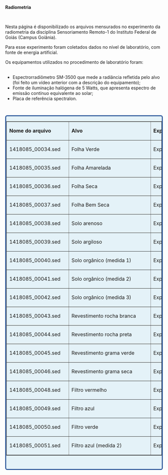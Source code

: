 <p><b>Radiometria</b></p>
<p><br></p>
<p>Nesta página é disponibilizado os arquivos mensurados no experimento da radiometria da disciplina Sensoriamento Remoto-1 do Instituto Federal de Goiás (Campus Goiânia).</p>
<p></p>
<p>Para esse experimento foram coletados dados no nível de laboratório, com fonte de energia artificial.</p>

<p>Os equipamentos utilizados no procedimento de laboratório foram:
    <br><br></p>

<p></p>
<ul>
    <li>
        <!--[if !supportLists]-->
        <!--[endif]-->Espectrorradiômetro SM-3500 que mede a radiância refletida pelo alvo (foi feito um vídeo anterior com a descrição do equipamento);
    </li>
    <li>
        <!--[if !supportLists]-->
        <!--[endif]-->Fonte de iluminação halógena de 5 Watts, que apresenta espectro de emissão contínuo equivalente ao solar;</li>
    <li>
        <!--[if !supportLists]-->Placa de referência spectralon.</li>
</ul>
<p><br></p>

<div class="prom-box prom-box-default shadow1" style="background: #d9edf7ad;border-width: 3px 3px 3px 3px;border-style: solid;border-color: #245196; border-radius: 6px; line-height: 1.7; color: #101010; font-size: 16px; text-align: jusfity;">
    <table width="568" cellspacing="0" cellpadding="0" border="1">
        <tbody>
            <tr>
                <td width="182" valign="bottom" nowrap="">
                    <p><b>Nome do arquivo</b></p>
                </td>
                <td width="245" valign="bottom" nowrap="">
                    <p><b>Alvo</b></p>
                </td>
                <td width="142" valign="bottom" nowrap="">
                    <p><b>Experimento</b></p>
                </td>
            </tr>
            <tr>
                <td width="182" valign="bottom" nowrap="">
                    <p>1418085_00034.sed</p>
                </td>
                <td width="245" valign="bottom" nowrap="">
                    <p>Folha Verde</p>
                </td>
                <td width="142" valign="bottom" nowrap="">
                    <p>Experimento 1</p>
                </td>
            </tr>
            <tr>
                <td width="182" valign="bottom" nowrap="">
                    <p>1418085_00035.sed</p>
                </td>
                <td width="245" valign="bottom" nowrap="">
                    <p>Folha Amarelada</p>
                </td>
                <td width="142" valign="bottom" nowrap="">
                    <p>Experimento 1</p>
                </td>
            </tr>
            <tr>
                <td width="182" valign="bottom" nowrap="">
                    <p>1418085_00036.sed</p>
                </td>
                <td width="245" valign="bottom" nowrap="">
                    <p>Folha Seca</p>
                </td>
                <td width="142" valign="bottom" nowrap="">
                    <p>Experimento 1</p>
                </td>
            </tr>
            <tr>
                <td width="182" valign="bottom" nowrap="">
                    <p>1418085_00037.sed</p>
                </td>
                <td width="245" valign="bottom" nowrap="">
                    <p>Folha Bem Seca</p>
                </td>
                <td width="142" valign="bottom" nowrap="">
                    <p>Experimento 1</p>
                </td>
            </tr>
            <tr>
                <td width="182" valign="bottom" nowrap="">
                    <p>1418085_00038.sed</p>
                </td>
                <td width="245" valign="bottom" nowrap="">
                    <p>Solo arenoso</p>
                </td>
                <td width="142" valign="bottom" nowrap="">
                    <p>Experimento 2</p>
                </td>
            </tr>
            <tr>
                <td width="182" valign="bottom" nowrap="">
                    <p>1418085_00039.sed</p>
                </td>
                <td width="245" valign="bottom" nowrap="">
                    <p>Solo argiloso</p>
                </td>
                <td width="142" valign="bottom" nowrap="">
                    <p>Experimento 2</p>
                </td>
            </tr>
            <tr>
                <td width="182" valign="bottom" nowrap="">
                    <p>1418085_00040.sed</p>
                </td>
                <td width="245" valign="bottom" nowrap="">
                    <p>Solo orgânico (medida 1)</p>
                </td>
                <td width="142" valign="bottom" nowrap="">
                    <p>Experimento 2</p>
                </td>
            </tr>
            <tr>
                <td width="182" valign="bottom" nowrap="">
                    <p>1418085_00041.sed</p>
                </td>
                <td width="245" valign="bottom" nowrap="">
                    <p>Solo orgânico (medida 2)</p>
                </td>
                <td width="142" valign="bottom" nowrap="">
                    <p>Experimento 2</p>
                </td>
            </tr>
            <tr>
                <td width="182" valign="bottom" nowrap="">
                    <p>1418085_00042.sed</p>
                </td>
                <td width="245" valign="bottom" nowrap="">
                    <p>Solo orgânico (medida 3)</p>
                </td>
                <td width="142" valign="bottom" nowrap="">
                    <p>Experimento 2</p>
                </td>
            </tr>
            <tr>
                <td width="182" valign="bottom" nowrap="">
                    <p>1418085_00043.sed</p>
                </td>
                <td width="245" valign="bottom" nowrap="">
                    <p>Revestimento rocha branca</p>
                </td>
                <td width="142" valign="bottom" nowrap="">
                    <p>Experimento 4</p>
                </td>
            </tr>
            <tr>
                <td width="182" valign="bottom" nowrap="">
                    <p>1418085_00044.sed</p>
                </td>
                <td width="245" valign="bottom" nowrap="">
                    <p>Revestimento rocha preta</p>
                </td>
                <td width="142" valign="bottom" nowrap="">
                    <p>Experimento 4</p>
                </td>
            </tr>
            <tr>
                <td width="182" valign="bottom" nowrap="">
                    <p>1418085_00045.sed</p>
                </td>
                <td width="245" valign="bottom" nowrap="">
                    <p>Revestimento grama verde</p>
                </td>
                <td width="142" valign="bottom" nowrap="">
                    <p>Experimento 4</p>
                </td>
            </tr>
            <tr>
                <td width="182" valign="bottom" nowrap="">
                    <p>1418085_00046.sed</p>
                </td>
                <td width="245" valign="bottom" nowrap="">
                    <p>Revestimento grama seca</p>
                </td>
                <td width="142" valign="bottom" nowrap="">
                    <p>Experimento 4</p>
                </td>
            </tr>
            <tr>
                <td width="182" valign="bottom" nowrap="">
                    <p>1418085_00048.sed</p>
                </td>
                <td width="245" valign="bottom" nowrap="">
                    <p>Filtro vermelho</p>
                </td>
                <td width="142" valign="bottom" nowrap="">
                    <p>Experimento 3</p>
                </td>
            </tr>
            <tr>
                <td width="182" valign="bottom" nowrap="">
                    <p>1418085_00049.sed</p>
                </td>
                <td width="245" valign="bottom" nowrap="">
                    <p>Filtro azul</p>
                </td>
                <td width="142" valign="bottom" nowrap="">
                    <p>Experimento 3</p>
                </td>
            </tr>
            <tr>
                <td width="182" valign="bottom" nowrap="">
                    <p>1418085_00050.sed</p>
                </td>
                <td width="245" valign="bottom" nowrap="">
                    <p>Filtro verde</p>
                </td>
                <td width="142" valign="bottom" nowrap="">
                    <p>Experimento 3</p>
                </td>
            </tr>
            <tr>
                <td width="182" valign="bottom" nowrap="">
                    <p>1418085_00051.sed</p>
                </td>
                <td width="245" valign="bottom" nowrap="">
                    <p>Filtro azul (medida 2)</p>
                </td>
                <td width="142" valign="bottom" nowrap="">
                    <p>Experimento 3</p>
                </td>
            </tr>
        </tbody>
    </table><br>
</div>
